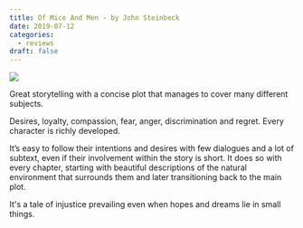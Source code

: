 ```yaml
---
title: Of Mice And Men - by John Steinbeck
date: 2019-07-12
categories:
  - reviews
draft: false
---
```


![](https://i.gr-assets.com/images/S/compressed.photo.goodreads.com/books/1511302904l/890._SX318_.jpg)

Great storytelling with a concise plot that manages to cover many different subjects.

Desires, loyalty, compassion, fear, anger, discrimination and regret. Every character is richly developed.

It’s easy to follow their intentions and desires with few dialogues and a lot of subtext, even if their involvement within the story is short.
It does so with every chapter, starting with beautiful descriptions of the natural environment that surrounds them and later transitioning back to the main plot.

It's a tale of injustice prevailing even when hopes and dreams lie in small things.
